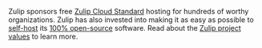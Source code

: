 Zulip sponsors free [Zulip Cloud Standard](https://zulip.com/plans/) hosting for
hundreds of worthy organizations. Zulip has also invested into making it as easy
as possible to [self-host](https://zulip.com/self-hosting/) its [100%
open-source](https://github.com/zulip/zulip#readme) software. Read about the
[Zulip project values](https://zulip.com/values/) to learn more.
